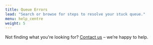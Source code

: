 ```yaml
---
title: Queue Errors
lead: "Search or browse for steps to resolve your stuck queue."
menu: help_centre
weight: 5
---
```


Not finding what you're looking for? [Contact us](/contact-us) – we’re happy to help.